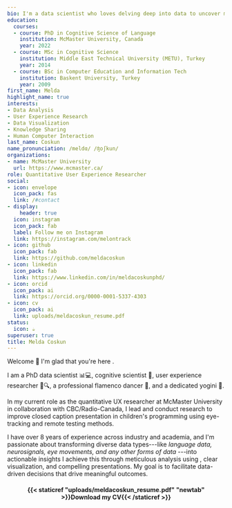 ```yaml
---
bio: I'm a data scientist who loves delving deep into data to uncover meaningful patterns, enabling data-driven decision-making.
education:
  courses:
  - course: PhD in Cognitive Science of Language
    institution: McMaster University, Canada
    year: 2022
  - course: MSc in Cognitive Science
    institution: Middle East Technical University (METU), Turkey
    year: 2014
  - course: BSc in Computer Education and Information Tech
    institution: Baskent University, Turkey
    year: 2009
first_name: Melda
highlight_name: true
interests:
- Data Analysis
- User Experience Research
- Data Visualization
- Knowledge Sharing
- Human Computer Interaction
last_name: Coskun
name_pronunciation: /meldɑ/ /ʤoʃkun/  
organizations:
- name: McMaster University
  url: https://www.mcmaster.ca/
role: Quantitative User Experience Researcher 
social:
- icon: envelope
  icon_pack: fas
  link: /#contact
- display:
    header: true
  icon: instagram
  icon_pack: fab
  label: Follow me on Instagram
  link: https://instagram.com/melontrack
- icon: github
  icon_pack: fab
  link: https://github.com/meldacoskun
- icon: linkedin
  icon_pack: fab
  link: https://www.linkedin.com/in/meldacoskunphd/
- icon: orcid
  icon_pack: ai
  link: https://orcid.org/0000-0001-5337-4303
- icon: cv
  icon_pack: ai
  link: uploads/meldacoskun_resume.pdf
status:
  icon: ☕️
superuser: true
title: Melda Coskun
---
```


Welcome 👋 I'm glad that you're here <i class="fas fa-heart" style="color:#0074D9"></i>.

I am a PhD data scientist 📊💻, cognitive scientist 🧠, user experience researcher 👥🔍, a professional flamenco dancer 💃, and a dedicated yogini 🧘. 

In my current role as the quantitative UX researcher at McMaster University in collaboration with CBC/Radio-Canada, I lead and conduct research to improve closed caption presentation in children's programming using eye-tracking and remote testing methods.

I have over 8 years of experience across industry and academia, and I'm passionate about transforming diverse data types---like *language data, neurosignals, eye movements, and any other forms of data* ---into actionable insights I achieve this through meticulous analysis using <i class="fab fa-r-project" aria-hidden="true" style="color:#035AA6"></i>, clear visualization, and compelling presentations. My goal is to facilitate data-driven decisions that drive meaningful outcomes.

<center>

#### <i class="fa fa-download" aria-hidden="true" style="color:#035AA6"></i> {{< staticref "uploads/meldacoskun_resume.pdf" "newtab" >}}Download my CV{{< /staticref >}}
</center>
